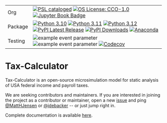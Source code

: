 | | |
| --- | --- |
| Org | [![PSL cataloged](https://img.shields.io/badge/PSL-cataloged-a0a0a0.svg)](https://www.PSLmodels.org) [![OS License: CCO-1.0](https://img.shields.io/badge/OS%20License-CCO%201.0-yellow)](https://github.com/PSLmodels/Tax-Calculator/blob/master/LICENSE) [![Jupyter Book Badge](https://jupyterbook.org/badge.svg)](https://pslmodels.github.io/Tax-Calculator/) |
| Package | [![Python 3.10](https://img.shields.io/badge/python-3.10-blue.svg)](https://www.python.org/downloads/release/python-3108/)  [![Python 3.11](https://img.shields.io/badge/python-3.11-blue.svg)](https://www.python.org/downloads/release/python-3118/) [![Python 3.12](https://img.shields.io/badge/python-3.12-blue.svg)](https://www.python.org/downloads/release/python-3121/) [![PyPI Latest Release](https://img.shields.io/pypi/v/taxcalc.svg)](https://pypi.org/project/taxcalc/) [![PyPI Downloads](https://img.shields.io/pypi/dm/taxcalc.svg?label=PyPI%20downloads)](https://pypi.org/project/taxcalc/) [![Anaconda](https://img.shields.io/conda/dn/conda-forge/taxcalc?color=brightgreen&label=downloads&logo=conda-forge)](https://anaconda.org/conda-forge/taxcalc)|
| Testing | ![example event parameter](https://github.com/PSLmodels/Tax-Calculator/actions/workflows/build_and_test.yml/badge.svg?branch=master) ![example event parameter](https://github.com/PSLmodels/Tax-Calculator/actions/workflows/deploy_jupyterbook.yml/badge.svg?branch=master)  [![Codecov](https://codecov.io/gh/PSLmodels/Tax-Calculator/branch/master/graph/badge.svg)](https://codecov.io/gh/PSLmodels/Tax-Calculator) |


Tax-Calculator
==============

Tax-Calculator is an open-source microsimulation model for static
analysis of USA federal income and payroll taxes.

We are seeking contributors and maintainers. If you are interested in joining the project as a contributor or maintainer,
open a new [issue](https://github.com/PSLmodels/Tax-Calculator/issues) and ping [@MattHJensen](https://github.com/MattHJensen/) or [@jdebacker](https://github.com/jdebacker/) -- or just jump right in.

Complete documentation is available
[here](https://PSLmodels.github.io/Tax-Calculator/).
